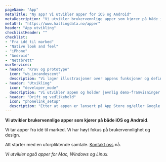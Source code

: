 ```yaml
---
pageName: "App"
metaTitle: "Ny app? Vi utvikler apper for iOS og Android"
metaDescription: "Vi utvikler brukervennlige apper som kjører på både iOS og Android."
metaUrl: "https://www.hallingdata.no/apper"
header: "App utvikling"
checklistHeader: ""
checklist:
- "Fra idé til marked"
- "Native look and feel"
- "iPhone"
- "Android"
- "Nettbrett"
ourServices:
- header: "Krav og prototype"
  icon: "wb_incandescent"
  description: "Vi lager illustrasjoner over appens funksjoner og definerer krav. Vi får en felles forståelse av appen og blir enig om det overordnede designet."
- header: "Utvikling"
  icon: "developer_mode"
  description: "Vi utvikler appen og holder jevnlig demo-framvisninger. Demoene gir deg mulighet til å komme med innspill underveis i utviklingen."
- header: "Drift og vedlikehold"
  icon: "phonelink_setup"
  description: "Etter at appen er lansert på App Store og/eller Google Play hjelper vi til med drift, videreutvikling og markedsføring."
---
```

**Vi utvikler brukervennlige apper som kjører på både iOS og Android.**

Vi tar apper fra idé til marked. Vi har høyt fokus på brukervennlighet og design.

Alt starter med en uforpliktende samtale. [Kontakt oss](https://m.me/hallingdata) nå.

*Vi utvikler også apper for Mac, Windows og Linux.*




